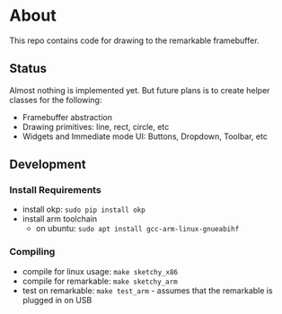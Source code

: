 # About

This repo contains code for drawing to the remarkable framebuffer.


## Status

Almost nothing is implemented yet. But future plans is to create helper classes for the following:

* Framebuffer abstraction
* Drawing primitives: line, rect, circle, etc
* Widgets and Immediate mode UI: Buttons, Dropdown, Toolbar, etc

## Development

### Install Requirements

* install okp: `sudo pip install okp`
* install arm toolchain
  * on ubuntu: `sudo apt install gcc-arm-linux-gnueabihf`

### Compiling

* compile for linux usage: `make sketchy_x86`
* compile for remarkable: `make sketchy_arm`
* test on remarkable: `make test_arm` - assumes that the remarkable is plugged in on USB
